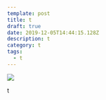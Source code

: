 ```yaml
---
template: post
title: t
draft: true
date: 2019-12-05T14:44:15.128Z
description: t
category: t
tags:
  - t
---
```

![](content/posts/DRAFT_MEDIA_FILES/cs.jpeg)

t
